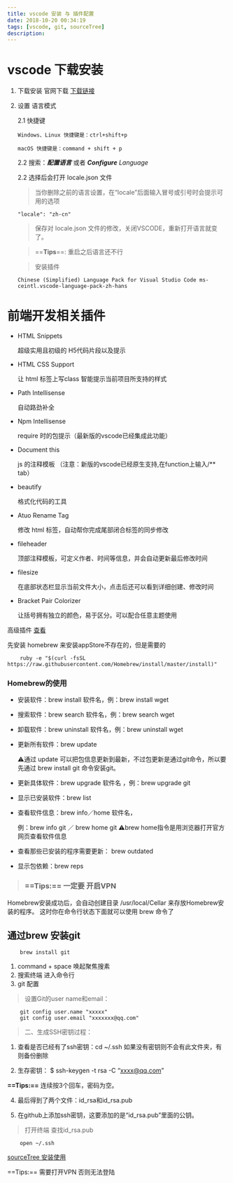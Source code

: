 ```yaml
---
title: vscode 安装 与 插件配置
date: 2018-10-20 00:34:19
tags: [vscode, git, sourceTree]
description: 
---
```




# vscode 下载安装

1. 下载安装 官网下载
[下载链接](https://code.visualstudio.com/)
2. 设置 语言模式

    2.1 快捷键
    ```
    Windows、Linux 快捷键是：ctrl+shift+p
    
    macOS 快捷键是：command + shift + p
    ```
    2.2 搜索：***配置语言*** 或者  ***Configure** Language*
    
    2.2 选择后会打开 locale.json 文件
    
    > 当你删除之前的语言设置，在“locale”后面输入冒号或引号时会提示可用的选项
    
    ```
    "locale": "zh-cn"
    ```
    
    > 保存对 locale.json 文件的修改，关闭VSCODE，重新打开语言就变了。
    
    > 
    
    > ==**Tips**==: 重启之后语言还不行
    
    > 安装插件  
    
    ```
    Chinese (Simplified) Language Pack for Visual Studio Code ms-ceintl.vscode-language-pack-zh-hans
    ```
# 前端开发相关插件

- HTML Snippets

    超级实用且初级的 H5代码片段以及提示
    
- HTML CSS Support

    让 html 标签上写class 智能提示当前项目所支持的样式
    
- Path Intellisense

    自动路劲补全
- Npm Intellisense

    require 时的包提示（最新版的vscode已经集成此功能）
- Document this
  
  js 的注释模板 （注意：新版的vscode已经原生支持,在function上输入/** tab）

- beautify

    格式化代码的工具
    
- Atuo Rename Tag

    修改 html 标签，自动帮你完成尾部闭合标签的同步修改
    
- fileheader

    顶部注释模板，可定义作者、时间等信息，并会自动更新最后修改时间

- filesize

    在底部状态栏显示当前文件大小，点击后还可以看到详细创建、修改时间
    
- Bracket Pair Colorizer

    让括号拥有独立的颜色，易于区分。可以配合任意主题使用
    
高级插件 [查看](https://zhuanlan.zhihu.com/p/27905838)


先安装 homebrew  来安装appStore不存在的，但是需要的

```
    ruby -e "$(curl -fsSL https://raw.githubusercontent.com/Homebrew/install/master/install)"
```

### Homebrew的使用
- 安装软件：brew install 软件名，例：brew install wget
- 搜索软件：brew search 软件名，例：brew search wget
- 卸载软件：brew uninstall 软件名，例：brew uninstall wget
- 更新所有软件：brew update

    ⚠️通过 update 可以把包信息更新到最新，不过包更新是通过git命令，所以要先通过 brew install git 命令安装git。

- 更新具体软件：brew upgrade 软件名 ，例：brew upgrade git
- 显示已安装软件：brew list
- 查看软件信息：brew info／home  软件名，

    例：brew info git ／ brew home git
⚠️brew home指令是用浏览器打开官方网页查看软件信息
- 查看那些已安装的程序需要更新： brew outdated
- 显示包依赖：brew reps

>###  ==Tips:== 一定要 **开启VPN** 

Homebrew安装成功后，会自动创建目录 /usr/local/Cellar 来存放Homebrew安装的程序。 这时你在命令行状态下面就可以使用 brew 命令了

## 通过brew 安装git

```
    brew install git

```

1. command + space 唤起聚焦搜素
2. 搜索终端 进入命令行
3. git 配置

> 设置Git的user name和email：
```
    git config user.name "xxxxx"
    git config user.email "xxxxxxx@qq.com"
```
> 二、生成SSH密钥过程：

1. 查看是否已经有了ssh密钥：cd ~/.ssh
如果没有密钥则不会有此文件夹，有则备份删除

2. 生存密钥：
$ ssh-keygen -t rsa -C “xxxx@qq.com”

**==Tips:==**  连续按3个回车，密码为空。

4. 最后得到了两个文件：id_rsa和id_rsa.pub

5. 在github上添加ssh密钥，这要添加的是“id_rsa.pub”里面的公钥。

> 打开终端 查找id_rsa.pub

```
    open ~/.ssh  
```

[sourceTree 安装使用](https://www.jianshu.com/p/fdbf7c0bca93)

==Tips:== 需要打开VPN 否则无法登陆